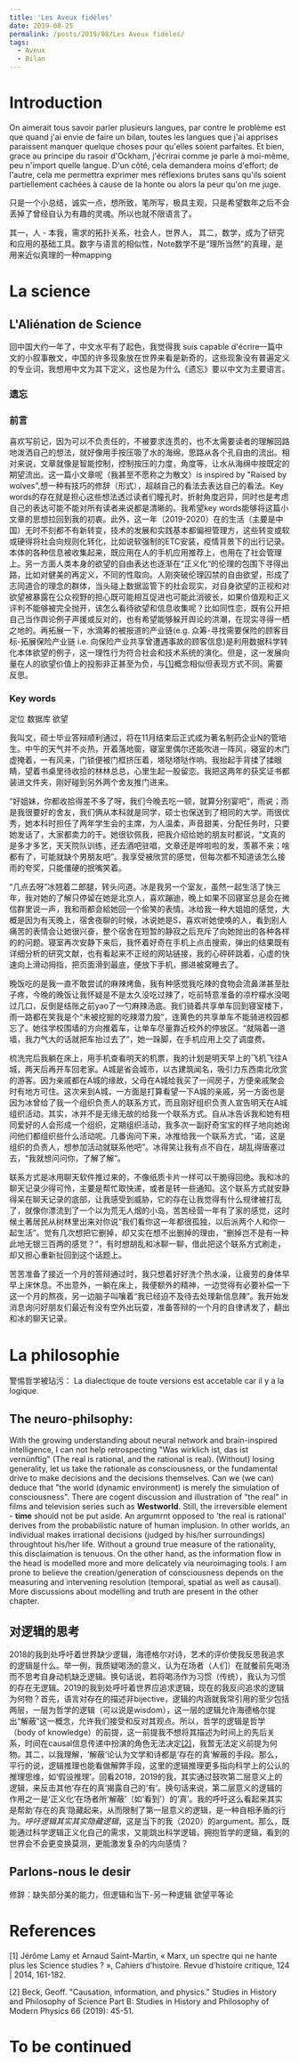 ```yaml
---
title: 'Les Aveux fidèles'
date: 2019-08-25
permalink: /posts/2019/08/Les Aveux fidèles/
tags:
  - Aveux
  - Bilan
---
```



Introduction
==================
On aimerait tous savoir parler plusieurs langues, par contre le problème est que quand j'ai envie de faire un bilan, 
toutes les langues que j'ai apprises paraissent manquer quelque choses pour qu'elles soient parfaites. Et bien, grace au principe
du rasoir d'Ockham, j'écrirai comme je parle à moi-même, peu n'import quelle langue. D'un côté, cela demandera moins d'effort; 
de l'autre,  cela me permettra exprimer mes réflexions brutes sans qu'ils soient partiellement cachées à cause de la honte ou alors la peur
qu'on me juge. 

只是一个小总结，诚实一点，想所致，笔所写，极具主观，只是希望数年之后不会丢掉了曾经自认为有趣的灵魂。所以也就不限语言了。

其一，人 - 本我，需求的拓扑关系，社会人，世界人，
其二，数学，成为了研究和应用的基础工具。数字与语言的相似性，Note数学不是“理所当然”的真理，是用来近似真理的一种mapping

La science
==================

## L'Aliénation de Science
回中国大约一年了，中文水平有了起色，我觉得我 suis capable d'écrire一篇中文的小叙事散文，中国的许多现象放在世界来看是新奇的，这些现象没有普遍定义的专业词，我想用中文为其下定义，这也是为什么《遗忘》要以中文为主要语言。
### 遗忘
### 前言
喜欢写前记，因为可以不负责任的，不被要求连贯的，也不太需要读者的理解回路地泼洒自己的想法，就好像用手按压吸了水的海绵，思路从各个孔自由的流出。相对来说，文章就像是智能控制，控制按压的力度，角度等，让水从海绵中按既定的期望流出。这一篇小文章呢（我甚至不愿称之为散文）is inspired by "Raised by wolves",想一种有技巧的修辞（形式），超越自己的看法去表达自己的看法。Key words的存在就是担心这些想法透过读者们瞳孔时，折射角度迥异，同时也是考虑自己的表达可能不能对所有读者来说都是清晰的。我希望key words能够将这篇小文章的思想拉回到我的初衷。此外，这一年（2019-2020）在的生活（主要是中国）无时不刻都不有新转变，技术的发展和实践基本都偏袒管理方，这些转变或软或硬得将社会向规则化转化，比如说软强制的ETC安装，疫情背景下的出行记录。本体的各种信息被收集起来，既应用在人的手机应用推荐上，也用在了社会管理上。另一方面人类本身的欲望的自由表达也逐渐在“正义化“的伦理的包围下寻得出路，比如对健美的再定义，不同的性取向。人刚突破伦理囚禁的自由欲望，形成了志同道合的理念的群体，当头碰上数据监管下的社会现实，对自身欲望的正视和对欲望被暴露在公众视野的担心既可能相互促进也可能此消彼长，如果价值观和正义评判不能够被完全抛开，该怎么看待欲望和信息收集呢？比如同性恋，既有公开把自己当作舆论例子声援或反对的，也有希望能够躲开舆论的洪潮，在现实寻得一栖之地的。再拓展一下，水滴筹的被报道的产业链(e.g. 众筹-寻找需要保险的顾客目标-拓展保险产业链 i.e. 向保险产业共享曾遭遇事故的顾客信息)是利用数据科学转化本体欲望的例子，这一理性行为符合社会和技术系统的演化。但是，这一发展向量在人的欲望价值上的投影非正甚至为负，与[[1]](#1)概念相似但表现方式不同。需要反思。
### Key words
定位 数据库 欲望

我叫文，硕士毕业答辩顺利通过，将在11月结束后正式成为著名制药企业N的管培生。中午的天气并不炎热，开着落地窗，寝室里偶尔还能吹进一阵风，寝室的木门虚掩着，一有风来，门锁便被门框挤压着，塔哒塔哒作响。我抬起手背揉了揉眼睛，望着书桌里待收拾的林林总总，心里生起一股留恋。我把这两年的获奖证书都装进文件夹，刚好碰到另外两个舍友推门进来。

“好姐妹，你都收拾得差不多了呀，我们今晚去吃一顿，就算分别宴吧”，雨说；雨是我很要好的舍友，我们俩从本科就是同学，硕士也保送到了相同的大学。雨很优秀，她本科时担任了两年学生会的主席，为人温柔，声音甜美，分配任务时，只要她发话了，大家都卖力的干。她很钦佩我，把我介绍给她的朋友时都说，“文真的是多才多艺，天天院队训练，还去酒吧驻唱，文章还是哗啦啦的发，羡慕不来；啥都有了，可能就缺个男朋友吧”。我享受被欣赏的感觉，但每次都不知道该怎么接雨的夸奖，只能僵硬的抿嘴笑着。

“几点去呀”冰翘着二郎腿，转头问道。冰是我另一个室友，虽然一起生活了快三年，我对她的了解只停留在她是北京人，喜欢蹦迪，晚上如果不回寝室总是会在微信群里说一声，我和雨都会給她回一个偷笑的表情。冰给我一种大姐姐的感觉，大概是因为有天晚上，宿舍夜聊的时候，冰说她是S，喜欢听她使唤的人，看到别人痛苦的表情会让她很兴奋，整个宿舍在短暂的静寂之后充斥了向她抛出的各种各样的的问题。寝室再次安静下来后，我怀着好奇在手机上点击搜索，弹出的结果既有详细分析的研究文献，也有看起来不正经的网站链接，我的心砰砰跳着，心虚的快速向上滑动拇指，把页面滑到最底，便放下手机，挪进被窝睡去了。

晚饭吃的是我一直不敢尝试的麻辣烤鱼，我有种感觉我吃辣的食物会流鼻涕甚至肚子疼，今晚的晚饭让我怀疑是不是太久没吃过辣了，吃前特意准备的凉柠檬水没喝过几口，反倒是结账之前yao了一勺麻辣汤底。我们骑着共享单车回到寝室楼下，雨一路都在笑我是个“未被挖掘的吃辣潜力股”，连黄色的共享单车不能骑进校园都忘了。她往学校围墙的方向推着车，让单车尽量靠近校外的停放区。“就隔着一道墙，我力气大的话就把车抬过去了”，她一跺脚，在手机应用上交了调度费。

梳洗完后我躺在床上，用手机查看明天的机票，我的计划是明天早上的飞机飞往A城，两天后再开车回老家。A城是省会城市，以古建筑闻名，吸引力东西南北欣赏的游客。因为亲戚都在A城的缘故，父母在A城给我买了一间房子，方便亲戚聚会时有地方可住。这次来到A城，一方面是打算看望一下A城的亲戚，另一方面也是因为冰曾给了我一个组织负责人的联系方式，而且刚好组织负责人宣告明天在A城组织活动。其实，冰并不是无缘无故的给我一个联系方式。自从冰告诉我和她有相同爱好的人会形成一个组织，定期组织活动，我多次一副好奇宝宝的样子地向她询问他们都组织些什么活动呢。几番询问下来，冰推给我一个联系方式，“诺，这是组织的负责人，想参加活动就联系他吧”。冰得笑让我有点不自在，胡乱得唐塞过去，“我就想问问你，了解了解”。

联系方式是冰用聊天软件推过来的，不像纸质卡片一样可以干脆得回绝。我和冰的聊天记录少得可怜，主要是帮忙取快递，或者是转一些通知。这个联系方式就安静得呆在聊天记录的底部，让我感受到威胁，它的存在让我觉得有什么规律被打乱了，就像你漂流到了一个以为荒无人烟的小岛，苦苦经营一年有了家的感觉，这时候土著居民从树林里出来对你说“我们看你这一年都很孤独，以后派两个人和你一起生活”。觉有几次想把它删掉，却又实在想不出删掉的理由，“删掉岂不是有一种此地无银三百两的感觉？”，有时想胡乱和冰聊一聊，借此把这个联系方式刷走，却又担心重新扯回到这个话题上。

苦苦准备了接近一个月的答辩通过时，我只想着好好洗个热水澡，让疲劳的身体早早上床休息。不出意外，一躺在床上，我便额外的精神，一边觉得有必要补偿一下这一个月的熬夜，另一边脑子叫嚷着“我已经迫不及待去处理新信息辣”。我开始发消息询问好朋友们最近有没有空外出玩耍，准备答辩的一个月的自律诱发了，翻出和冰的聊天记录。

La philosophie
==================
警惕哲学被玷污： La dialectique de toute versions est accetable car il y a la logique.

## The neuro-philsophy: 
With the growing understanding about neural network and brain-inspired intelligence, I can not help retrospecting "Was wirklich ist, das ist vernünftig" (The real is rational, and the rational is real). (Without) losing generality, let us take the rationale as consciousness, or the fundamental drive to make decisions and the decisions themselves. Can we (we can) deduce that "the world (dynamic environment) is merely the simulation of consciousness". There are cogent discussion and illustration of "the real" in films and television series such as **Westworld**. Still, the irreversible element - **time** should not be put aside. An argumrnt opposed to 'the real is rational' derives from the probabilistic nature of human implusion. In other worlds, an individual makes irrational decisions (judged by his/her surroundings) throughtout his/her life. Without a ground true measure of the rationality, this disclaimation is tenuous. On the other hand, as the information flow in the head is modelled more and more delicately via neuroimaging tools. I am prone to believe the creation/generation of consciousness depends on the measuring and intervening resolution (temporal, spatial as well as causal). More discussions about modelling and truth are present in the other chapter.

## 对逻辑的思考
2018的我到处呼吁着世界缺少逻辑，海德格尔对诗，艺术的评价使我反思我追求的逻辑是什么。举一例，我质疑喝汤的意义，认为在场者（人们）在就餐前先喝汤而不思考自身动机缺乏逻辑。换句话说，若将喝汤作为习惯（传统），我认为习惯的存在无逻辑。2019的我到处呼吁着世界应追求逻辑，现在的我反问追求的逻辑为何物？首先，语言对存在的描述非bijective，逻辑的内涵就我常引用的至少包括两层，一层为哲学的逻辑（可以说是wisdom），这一层的逻辑允许海德格尔提出“解蔽”这一概念，允许我们接受和反对其观点。所以，哲学的逻辑是哲学（body of knowledge）的前提，这一前提我不想将其描述为时间上的先后关系，时间在causal信息传递中扮演的角色无法决定[[2]](#2)，我暂无法定义前提为何物。其二，以我理解，‘解蔽’论认为文学和诗都是‘存在的真’解蔽的手段。那么，平行的说，逻辑推理也能看做解弊手段，这里的逻辑推理更多指向科学上的公认的推理思维，如‘假设推理’。回看2018，2019的我，其实通过鼓吹第二层意义上的逻辑，来反击其他‘存在的真’揭露自己的‘有’。换句话来说，第二层意义的逻辑的作用之一是‘正义化’在场者所‘解蔽’（如‘看到’）的‘真’。我的呼吁这么看起来其实是帮助‘存在的真’隐藏起来，从而限制了第一层意义的逻辑，是一种自相矛盾的行为。*呼吁逻辑其实其实隐藏逻辑*，这是当下的我（2020）的argument。那么，既能通过科学逻辑正义化自己的需求，又能跳出科学逻辑，拥抱哲学的逻辑，看到的世界会不会更变换莫测，更能激发复杂的内向感情？

## Parlons-nous le desir
修辞：缺失部分美的能力，但逻辑和当下-另一种逻辑
欲望平等论

References
==================
<a id="1">[1]</a> 
Jérôme Lamy et Arnaud Saint-Martin, 
« Marx, un spectre qui ne hante plus les Science studies ? », 
Cahiers d’histoire. 
Revue d’histoire critique, 124 | 2014, 161-182.

<a id="2">[2]</a>
Beck, Geoff. "Causation, information, and physics." Studies in History and Philosophy of Science Part B: Studies in History and Philosophy of Modern Physics 66 (2019): 45-51.

To be continued
==================
